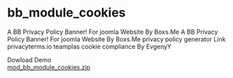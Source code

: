 # bb_module_cookies
A BB Privacy Policy Banner! For joomla Website By Boxs.Me
A BB Privacy Policy Banner! For joomla Website By Boxs.Me
privacy policy generator Link  privacyterms.io 
teamplas cookie compliance By EvgenyY

Dowload Demo  
[mod_bb_module_cookies.zip](https://github.com/boxsanook/mod_bb_module_cookies/files/8838221/mod_bb_module_cookies.zip)
